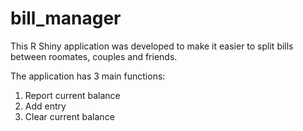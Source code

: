 # bill_manager

This R Shiny application was developed to make it easier to split bills between roomates, couples and friends.

The application has 3 main functions:

1. Report current balance
2. Add entry
3. Clear current balance
